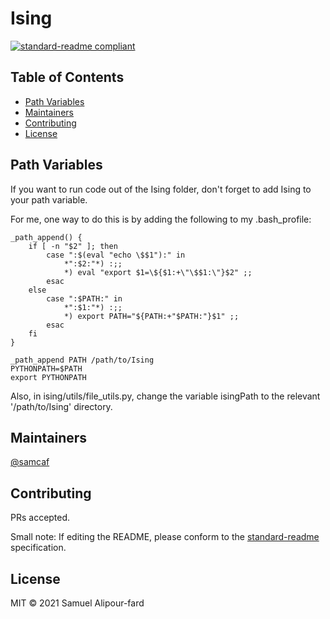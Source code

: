 # Ising

[![standard-readme compliant](https://img.shields.io/badge/standard--readme-OK-green.svg?style=flat-square)](https://github.com/RichardLitt/standard-readme)



## Table of Contents

- [Path Variables](#pathvars)
- [Maintainers](#maintainers)
- [Contributing](#contributing)
- [License](#license)


## <a name="pathvars"></a> Path Variables
If you want to run code out of the Ising folder, don't forget to add Ising to your path variable.

For me, one way to do this is by adding the following to my .bash_profile:
```
_path_append() {
    if [ -n "$2" ]; then
        case ":$(eval "echo \$$1"):" in
            *":$2:"*) :;;
            *) eval "export $1=\${$1:+\"\$$1:\"}$2" ;;
        esac
    else
        case ":$PATH:" in
            *":$1:"*) :;;
            *) export PATH="${PATH:+"$PATH:"}$1" ;;
        esac
    fi
}

_path_append PATH /path/to/Ising
PYTHONPATH=$PATH
export PYTHONPATH
```
Also, in ising/utils/file_utils.py, change the variable isingPath to the relevant '/path/to/Ising' directory.


## <a name="maintainers"></a> Maintainers

[@samcaf](https://github.com/samcaf)

## <a name="contributing"></a> Contributing

PRs accepted.

Small note: If editing the README, please conform to the [standard-readme](https://github.com/RichardLitt/standard-readme) specification.

## <a name="license"></a> License

MIT © 2021 Samuel Alipour-fard
